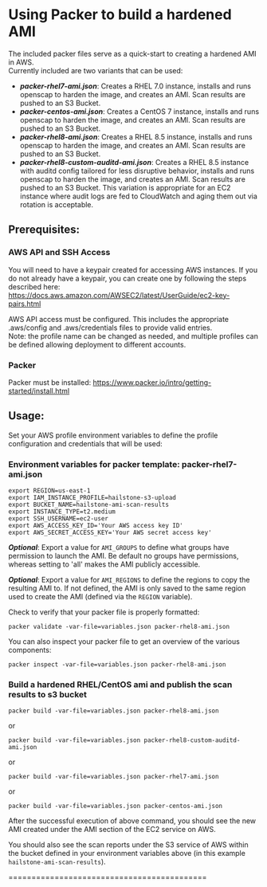 # Using Packer to build a hardened AMI

The included packer files serve as a quick-start to creating a hardened AMI in AWS.  
Currently included are two variants that can be used:   
- _**packer-rhel7-ami.json**_: Creates a RHEL 7.0 instance, installs and runs openscap to harden the image, and creates an AMI. Scan results are pushed to an S3 Bucket.
- _**packer-centos-ami.json**_: Creates a CentOS 7 instance, installs and runs openscap to harden the image, and creates an AMI. Scan results are pushed to an S3 Bucket.
- _**packer-rhel8-ami.json**_: Creates a RHEL 8.5 instance, installs and runs openscap to harden the image, and creates an AMI. Scan results are pushed to an S3 Bucket.
- _**packer-rhel8-custom-auditd-ami.json**_: Creates a RHEL 8.5 instance with auditd config tailored for less disruptive behavior, installs and runs openscap to harden the image, and creates an AMI. Scan results are pushed to an S3 Bucket. This variation is appropriate for an EC2 instance where audit logs are fed to CloudWatch and aging them out via rotation is acceptable.

## Prerequisites:

### **AWS API and SSH Access**
You will need to have a keypair created for accessing AWS instances. If you do not already have a keypair, you can create one by following the steps described here: https://docs.aws.amazon.com/AWSEC2/latest/UserGuide/ec2-key-pairs.html

AWS API access must be configured. This includes the appropriate .aws/config and .aws/credentials files to provide valid entries.  
Note: the profile name can be changed as needed, and multiple profiles can be defined allowing deployment to different accounts.   

### **Packer** 
Packer must be installed: https://www.packer.io/intro/getting-started/install.html

## Usage:

Set your AWS profile environment variables to define the profile configuration and credentials that will be used: 

### Environment variables for packer template: packer-rhel7-ami.json
```
export REGION=us-east-1
export IAM_INSTANCE_PROFILE=hailstone-s3-upload
export BUCKET_NAME=hailstone-ami-scan-results
export INSTANCE_TYPE=t2.medium
export SSH_USERNAME=ec2-user
export AWS_ACCESS_KEY_ID='Your AWS access key ID'
export AWS_SECRET_ACCESS_KEY='Your AWS secret access key'
```
***Optional***: Export a value for `AMI_GROUPS` to define what groups have permission to launch the AMI. Be default no groups have permissions, whereas setting to 'all' makes the AMI publicly accessible.

***Optional***: Export a value for `AMI_REGIONS` to define the regions to copy the resulting AMI to. If not defined, the AMI is only saved to the same region used to create the AMI (defined via the `REGION` variable).

Check to verify that your packer file is properly formatted:  
```
packer validate -var-file=variables.json packer-rhel8-ami.json
```
You can also inspect your packer file to get an overview of the various components:  
```
packer inspect -var-file=variables.json packer-rhel8-ami.json
``` 

### Build a hardened RHEL/CentOS ami and publish the scan results to s3 bucket
```
packer build -var-file=variables.json packer-rhel8-ami.json
```
or
```
packer build -var-file=variables.json packer-rhel8-custom-auditd-ami.json
```
or
```
packer build -var-file=variables.json packer-rhel7-ami.json
```
or   
```
packer build -var-file=variables.json packer-centos-ami.json
```

After the successful execution of above command, you should see the new AMI created under the AMI section of the EC2 service on AWS.

You should also see the scan reports under the S3 service of AWS within the bucket defined in your environment variables above (in this example `hailstone-ami-scan-results`).

===========================================
